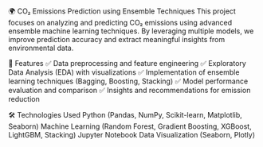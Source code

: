 🌍 CO₂ Emissions Prediction using Ensemble Techniques
This project focuses on analyzing and predicting CO₂ emissions using advanced ensemble machine learning techniques. By leveraging multiple models, we improve prediction accuracy and extract meaningful insights from environmental data.

📌 Features
✅ Data preprocessing and feature engineering
✅ Exploratory Data Analysis (EDA) with visualizations
✅ Implementation of ensemble learning techniques (Bagging, Boosting, Stacking)
✅ Model performance evaluation and comparison
✅ Insights and recommendations for emission reduction

🛠 Technologies Used
Python (Pandas, NumPy, Scikit-learn, Matplotlib, Seaborn)
Machine Learning (Random Forest, Gradient Boosting, XGBoost, LightGBM, Stacking)
Jupyter Notebook
Data Visualization (Seaborn, Plotly)
